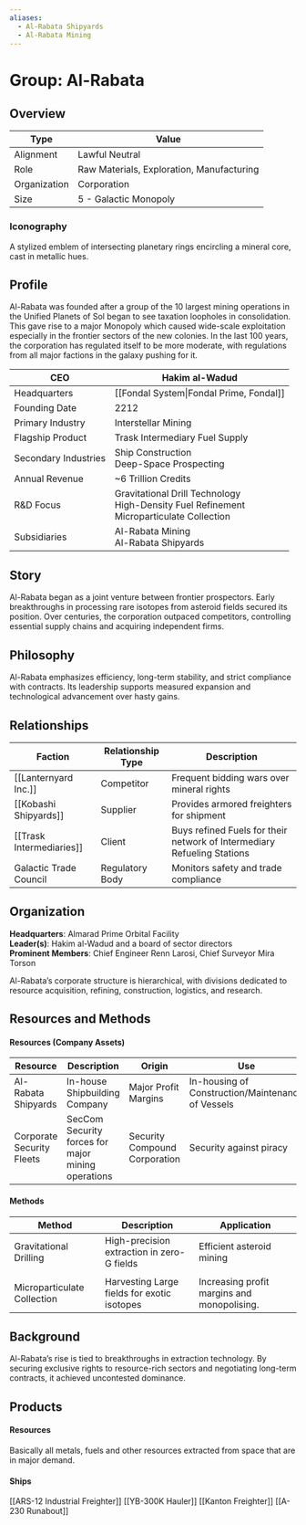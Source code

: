 ```yaml
---
aliases:
  - Al-Rabata Shipyards
  - Al-Rabata Mining
---
```


# Group: Al-Rabata

## Overview
| Type         | Value                               |
| ------------ | ----------------------------------- |
| Alignment    | Lawful Neutral                      |
| Role         | Raw Materials, Exploration, Manufacturing |
| Organization | Corporation                         |
| Size         | 5 - Galactic Monopoly               |

### Iconography
A stylized emblem of intersecting planetary rings encircling a mineral core, cast in metallic hues.

## Profile
Al-Rabata was founded after a group of the 10 largest mining operations in the Unified Planets of Sol began to see taxation loopholes in consolidation. This gave rise to a major Monopoly which caused wide-scale exploitation especially in the frontier sectors of the new colonies.
In the last 100 years, the corporation has regulated itself to be more moderate, with regulations from all major factions in the galaxy pushing for it.

| CEO                  | Hakim al-Wadud                                                                                |
| -------------------- | --------------------------------------------------------------------------------------------- |
| Headquarters         | [[Fondal System\|Fondal Prime, Fondal]]                                                       |
| Founding Date        | 2212                                                                                          |
| Primary Industry     | Interstellar Mining                                                                           |
| Flagship Product     | Trask Intermediary Fuel Supply                                                                |
| Secondary Industries | Ship Construction<br>Deep-Space Prospecting                                                   |
| Annual Revenue       | ~6 Trillion Credits                                                                           |
| R&D Focus            | Gravitational Drill Technology<br>High-Density Fuel Refinement<br>Microparticulate Collection |
| Subsidiaries         | Al-Rabata Mining<br>Al-Rabata Shipyards                                                       |

## Story
Al-Rabata began as a joint venture between frontier prospectors. Early breakthroughs in processing rare isotopes from asteroid fields secured its position. Over centuries, the corporation outpaced competitors, controlling essential supply chains and acquiring independent firms.

## Philosophy
Al-Rabata emphasizes efficiency, long-term stability, and strict compliance with contracts. Its leadership supports measured expansion and technological advancement over hasty gains.

## Relationships
| Faction                  | Relationship Type | Description                                                             |
| ------------------------ | ----------------- | ----------------------------------------------------------------------- |
| [[Lanternyard Inc.]]     | Competitor        | Frequent bidding wars over mineral rights                               |
| [[Kobashi Shipyards]]    | Supplier          | Provides armored freighters for shipment                                |
| [[Trask Intermediaries]] | Client            | Buys refined Fuels for their network of Intermediary Refueling Stations |
| Galactic Trade Council   | Regulatory Body   | Monitors safety and trade compliance                                    |

## Organization
**Headquarters**: Almarad Prime Orbital Facility  
**Leader(s)**: Hakim al-Wadud and a board of sector directors  
**Prominent Members**: Chief Engineer Renn Larosi, Chief Surveyor Mira Torson

Al-Rabata’s corporate structure is hierarchical, with divisions dedicated to resource acquisition, refining, construction, logistics, and research.

## Resources and Methods

#### Resources (Company Assets)

| Resource                  | Description                                        | Origin                        | Use                                               |
| ------------------------- | -------------------------------------------------- | ----------------------------- | ------------------------------------------------- |
| Al-Rabata Shipyards       | In-house Shipbuilding Company                      | Major Profit Margins          | In-housing of Construction/Maintenance of Vessels |
| Corporate Security Fleets | SecCom Security forces for major mining operations | Security Compound Corporation | Security against piracy                           |

#### Methods
| Method                      | Description                                 | Application                                 |
| --------------------------- | ------------------------------------------- | ------------------------------------------- |
| Gravitational Drilling      | High-precision extraction in zero-G fields  | Efficient asteroid mining                   |
|                             |                                             |                                             |
| Microparticulate Collection | Harvesting Large fields for exotic isotopes | Increasing profit margins and monopolising. |

## Background
Al-Rabata’s rise is tied to breakthroughs in extraction technology. By securing exclusive rights to resource-rich sectors and negotiating long-term contracts, it achieved uncontested dominance.

## Products
#### Resources
Basically all metals, fuels and other resources extracted from space that are in major demand.

#### Ships
[[ARS-12 Industrial Freighter]]
[[YB-300K Hauler]]
[[Kanton Freighter]]
[[A-230 Runabout]]
